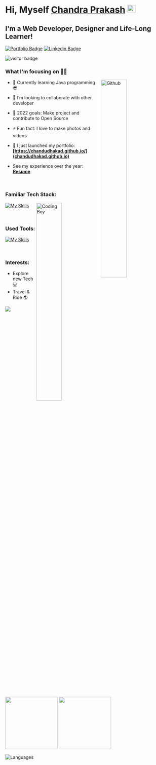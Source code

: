 
# Hi, Myself <a href="https://chandudhakad.github.io/" target="_blank">Chandra Prakash</a> <img src="https://media.giphy.com/media/hvRJCLFzcasrR4ia7z/giphy.gif" width="25px">

## I'm a Web Developer, Designer and Life-Long Learner!

[![Portfolio Badge](https://img.shields.io/badge/Website-3b5998?style=flat-square&logo=google-chrome&logoColor=white)](https://chandudhakad.github.io)
[![Linkedin Badge](https://img.shields.io/badge/-LinkedIn-0e76a8?style=flat-square&logo=Linkedin&logoColor=white)](https://www.linkedin.com/in/ChanduDhakad/)

![visitor badge](https://visitor-badge.laobi.icu/badge?page_id=ChanduDhakad.visitor-badge.issue.1&title=Github%20Visitors)
<br/>

### What I'm focusing on 👨‍💻

<img width="40%" align="right" alt="Github" src="https://raw.githubusercontent.com/onimur/.github/master/.resources/git-header.svg" />

- 🌱 Currently learning Java programming 😎
- 👯 I’m looking to collaborate with other developer
- 🥅 2022 goals: Make project and contribute to Open Source
- ⚡ Fun fact: I love to make photos and videos
- 🔭 I just launched my portfolio: **[https://chandudhakad.github.io/](chandudhakad.github.io)**
- See my experience over the year: **[Resume](https://drive.google.com/drive/u/0/folders/1ZGtTyYCFbl4lIrFFrkHBiJBVPrhfMY3d/view?usp=sharing)**

  <br />

### Familiar Tech Stack:

<!-- coding boy -->
<img width="40%" align="right" alt="Coding Boy" src="https://github.com/sanajitjana/sanajitjana/blob/master/coding.gif?raw=true" />

<!-- language -->

[![My Skills](https://skillicons.dev/icons?i=java,spring,hibernate,php,mysql,js,html,css)]()

<br/>

### Used Tools:

[![My Skills](https://skillicons.dev/icons?i=git,github,netlify,heroku,vscode,sts,eclips)]()


<br />

### Interests:

- Explore new Tech 💻
- Travel & Ride 🌎


<!-- ### My GitHub Stats: -->

<p>
  <img src="https://activity-graph.herokuapp.com/graph?username=ChanduDhakad&show_icons=true&count_private=true&include_all_commits=true&theme=minimal&hide_border=true&radius=4" />
</p>

<p>
  <img height="165em" src="https://github-readme-streak-stats.herokuapp.com/?user=ChanduDhakad&show_icons=true&hide_border=true&&count_private=true&include_all_commits=true"/>  
  <img height="165em" src="https://github-readme-stats.vercel.app/api?username=ChanduDhakad&show_icons=true&hide_border=true&&count_private=true&include_all_commits=true" />
</p>

<p><img align="left" src="https://github-readme-stats.vercel.app/api/top-langs?username=ChanduDhakad&show_icons=true&locale=en&layout=compact" alt="Languages" /></p>
